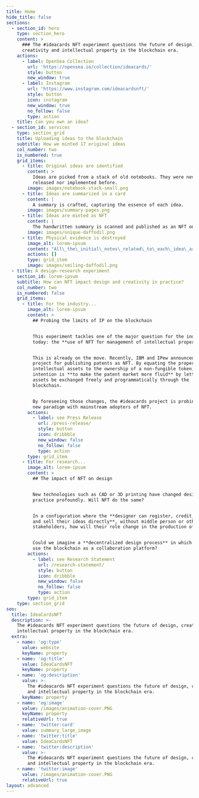 ```yaml
---
title: Home
hide_title: false
sections:
  - section_id: hero
    type: section_hero
    content: >
      ### The #ideacards NFT experiment questions the future of design,
      creativity and intellectual property in the blockchain era.
    actions:
      - label: OpenSea Collection
        url: 'https://opensea.io/collection/ideacards/'
        style: button
        new_window: true
      - label: Instagram
        url: 'https://www.instagram.com/ideacardsnft/'
        style: button
        icon: instagram
        new_window: true
        no_follow: false
        type: action
    title: Can you own an idea?
  - section_id: services
    type: section_grid
    title: Uploading ideas to the blockchain
    subtitle: How we minted 17 original ideas
    col_number: two
    is_numbered: true
    grid_items:
      - title: Original ideas are identified
        content: >
          Ideas are picked from a stack of old notebooks. They were never
          released nor implemented before.
        image: images/notebook-stack-small.png
      - title: Ideas are summarized in a card
        content: |
          A summary is crafted, capturing the essence of each idea.
        image: images/summary-pages.png
      - title: Ideas are minted as NFT
        content: |
          The handwritten summary is scanned and published as an NFT on OpenSea.
        image: images/unique-daffodil.png
      - title: Physical evidence is destroyed
        image_alt: lorem-ipsum
        content: "All\_the\_initial\_notes\_related\_to\_each\_idea\_are\_destroyed. The NFT remains the only evidence this idea existed.\n"
        actions: []
        type: grid_item
        image: images/smiling-daffodil.png
  - title: A design-research experiment
    section_id: lorem-ipsum
    subtitle: How can NFT impact design and creativity in practice?
    col_number: two
    is_numbered: false
    grid_items:
      - title: For the industry...
        image_alt: lorem-ipsum
        content: >
          ## Probing the limits of IP on the blockchain


          This experiment tackles one of the major question for the industry
          today: the **use of NFT for management of intellectual property**.


          This is already on the move. Recently, IBM and IPew announced a
          project for publishing patents as NFT. By equating the property of
          intellectual assets to the ownership of a non-fungible token, the
          intention is **to make the patent market more fluid** by letting IP
          assets be exchanged freely and programmatically through the
          blockchain.


          By foreseeing those changes, the #ideacards project is probing this
          new paradigm with mainstream adopters of NFT.
        actions:
          - label: see Press Release
            url: /press-release/
            style: button
            icon: dribbble
            new_window: false
            no_follow: false
            type: action
        type: grid_item
      - title: For research...
        image_alt: lorem-ipsum
        content: >
          ## The impact of NFT on design


          New technologies such as CAD or 3D printing have changed design
          practice profoundly. Will NFT do the same?


          In a configuration where the **designer can register, credit, share
          and sell their ideas directly**, without middle person or other
          stakeholders, how will their role change in the production of value?


          Could we imagine a **decentralized design process** in which actors
          use the blockchain as a collaboration platform?
        actions:
          - label: see Research Statement
            url: /research-statement/
            style: button
            icon: dribbble
            new_window: false
            no_follow: false
            type: action
        type: grid_item
    type: section_grid
seo:
  title: IdeaCardsNFT
  description: >-
    The #ideacards NFT experiment questions the future of design, creativity and
    intellectual property in the blockchain era.
  extra:
    - name: 'og:type'
      value: website
      keyName: property
    - name: 'og:title'
      value: IdeaCardsNFT
      keyName: property
    - name: 'og:description'
      value: >-
        The #ideacards NFT experiment questions the future of design, creativity
        and intellectual property in the blockchain era.
      keyName: property
    - name: 'og:image'
      value: /images/animation-cover.PNG
      keyName: property
      relativeUrl: true
    - name: 'twitter:card'
      value: summary_large_image
    - name: 'twitter:title'
      value: IdeaCardsNFT
    - name: 'twitter:description'
      value: >-
        The #ideacards NFT experiment questions the future of design, creativity
        and intellectual property in the blockchain era.
    - name: 'twitter:image'
      value: /images/animation-cover.PNG
      relativeUrl: true
layout: advanced
---
```

